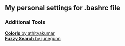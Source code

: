 ## My personal settings for .bashrc file

### Additional Tools
[**Colorls** by athityakumar](https://github.com/athityakumar/colorls) <br>
[**Fuzzy Search** by junegunn](https://github.com/junegunn/fzf)
